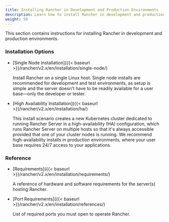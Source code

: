 ```yaml
---
title: Installing Rancher in Development and Production Environments
description: Learn how to install Rancher in development and production environments. Read about single node and high availability installation
weight: 50
---
```

This section contains instructions for installing Rancher in development and production environments.

### Installation Options

- [Single Node Installation]({{< baseurl >}}/rancher/v2.x/en/installation/single-node/)

	Install Rancher on a single Linux host. Single node installs are recommended for development and test environments, as setup is simple and the server doesn't have to be readily available for a user base—only the developer or tester.

-  [High Availability Installation]({{< baseurl >}}/rancher/v2.x/en/installation/ha/)

 	This install scenario creates a new Kubernetes cluster dedicated to running Rancher Server in a high-availability (HA) configuration, which runs Rancher Server on multiple hosts so that it's always accessible provided that one of your cluster nodes is running. We recommend high-availability installs in production environments, where your user base requires 24/7 access to your applications.

### Reference

-  [Requirements]({{< baseurl >}}/rancher/v2.x/en/installation/requirements/)

    A reference of hardware and software requirements for the server(s) hosting Rancher. 

-  [Port Requirements]({{< baseurl >}}/rancher/v2.x/en/installation/references/)

 	List of required ports you must open to operate Rancher.
